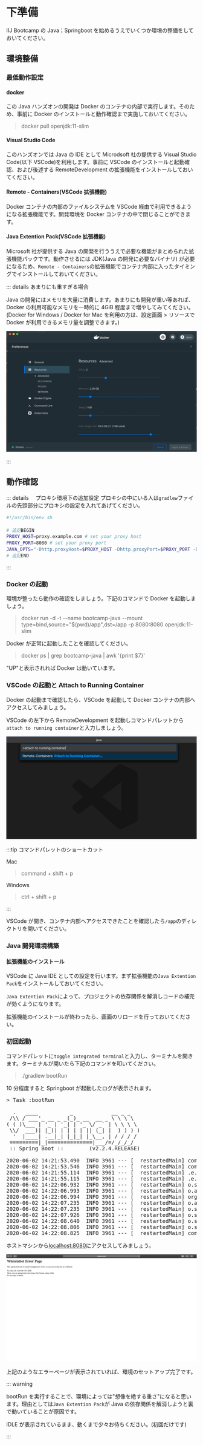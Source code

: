 # 下準備

IIJ Bootcamp の Java；Springboot を始めるうえでいくつか環境の整備をしておいてください。

## 環境整備

### 最低動作設定

#### docker

この Java ハンズオンの開発は Docker のコンテナの内部で実行します。そのため、事前に Docker のインストールと動作確認まで実施しておいてください。

> docker pull openjdk:11-slim

#### Visual Studio Code

このハンズオンでは Java の IDE として Microdsoft 社の提供する Visual Studio Code(以下 VSCode)を利用します。事前に VSCode のインストールと起動確認、および後述する RemoteDevelopment の拡張機能をインストールしておいてください。

#### Remote - Containers(VSCode 拡張機能)

Docker コンテナの内部のファイルシステムを VSCode 経由で利用できるようになる拡張機能です。開発環境を Docker コンテナの中で閉じることができます。

#### Java Extention Pack(VSCode 拡張機能)

Microsoft 社が提供する Java の開発を行ううえで必要な機能がまとめられた拡張機能パックです。動作させるには JDK(Java の開発に必要なバイナリ) が必要になるため、`Remote - Containers`の拡張機能でコンテナ内部に入ったタイミングでインストールしておいてください。

::: details あまりにも重すぎる場合

Java の開発にはメモリを大量に消費します。あまりにも開発が重い等あれば、Docker の利用可能なメモリを一時的に 4GiB 程度まで増やしてみてください。(Docker for Windows / Docker for Mac を利用の方は、設定画面 > リソースで Docker が利用できるメモリ量を調整できます。)

![メモリ設定](./images/docker-preferences-memory.png)

:::

## 動作確認

::: details 　プロキシ環境下の追加設定
プロキシの中にいる人は`gradlew`ファイルの先頭部分にプロキシの設定を入れてあげてください。

```bash
#!/usr/bin/env sh

# 追記BEGIN
PROXY_HOST=proxy.example.com # set your proxy host
PROXY_PORT=8080 # set your proxy port
JAVA_OPTS="-Dhttp.proxyHost=$PROXY_HOST -Dhttp.proxyPort=$PROXY_PORT -Dhttps.proxyHost=$PROXY_HOST -Dhttps.proxyPort=$PROXY_PORT $JAVA_OPTS"
# 追記END

```

:::

### Docker の起動

環境が整ったら動作の確認をしましょう。下記のコマンドで Docker を起動しましょう。

> docker run -d -t --name bootcamp-java --mount type=bind,source="\$(pwd)/app",dst=/app -p 8080:8080 openjdk:11-slim

Docker が正常に起動したことを確認してください。

> docker ps | grep bootcamp-java | awk '{print \$7}'

"UP"と表示されれば Docker は動いています。

### VSCode の起動と Attach to Running Container

Docker の起動まで確認したら、VSCode を起動して Docker コンテナの内部へアクセスしてみましょう。

VSCode の左下から RemoteDevelopment を起動しコマンドパレットから`attach to running container`と入力しましょう。

![attach to running container](./images/docker-remote-container.png)

:::tip コマンドパレットのショートカット

Mac

> command + shift + p

Windows

> ctrl + shift + p

:::

VSCode が開き、コンテナ内部へアクセスできたことを確認したら`/app`のディレクトリを開いてください。

### Java 開発環境構築

#### 拡張機能のインストール

VSCode に Java IDE としての設定を行います。まず拡張機能の`Java Extention Pack`をインストールしておいてください。

`Java Extention Pack`によって、プロジェクトの依存関係を解消しコードの補完が効くようになります。

拡張機能のインストールが終わったら、画面のリロードを行っておいてください。

### 初回起動

コマンドパレットに`toggle integrated terminal`と入力し、ターミナルを開きます。ターミナルが開いたら下記のコマンドを叩いてください。

> ./gradlew bootRun

10 分程度すると Springboot が起動したログが表示されます。

<pre>
> Task :bootRun

  .   ____          _            __ _ _
 /\\ / ___'_ __ _ _(_)_ __  __ _ \ \ \ \
( ( )\___ | '_ | '_| | '_ \/ _` | \ \ \ \
 \\/  ___)| |_)| | | | | || (_| |  ) ) ) )
  '  |____| .__|_| |_|_| |_\__, | / / / /
 =========|_|==============|___/=/_/_/_/
 :: Spring Boot ::        (v2.2.4.RELEASE)

2020-06-02 14:21:53.490  INFO 3961 --- [  restartedMain] com.example.demo.DemoApplication         : Starting DemoApplication on ebbd1863c7bf with PID 3961 (/app/build/classes/java/main started by root in /app)
2020-06-02 14:21:53.546  INFO 3961 --- [  restartedMain] com.example.demo.DemoApplication         : No active profile set, falling back to default profiles: default
2020-06-02 14:21:55.114  INFO 3961 --- [  restartedMain] .e.DevToolsPropertyDefaultsPostProcessor : Devtools property defaults active! Set 'spring.devtools.add-properties' to 'false' to disable
2020-06-02 14:21:55.115  INFO 3961 --- [  restartedMain] .e.DevToolsPropertyDefaultsPostProcessor : For additional web related logging consider setting the 'logging.level.web' property to 'DEBUG'
2020-06-02 14:22:06.932  INFO 3961 --- [  restartedMain] o.s.b.w.embedded.tomcat.TomcatWebServer  : Tomcat initialized with port(s): 8080 (http)
2020-06-02 14:22:06.993  INFO 3961 --- [  restartedMain] o.apache.catalina.core.StandardService   : Starting service [Tomcat]
2020-06-02 14:22:06.994  INFO 3961 --- [  restartedMain] org.apache.catalina.core.StandardEngine  : Starting Servlet engine: [Apache Tomcat/9.0.30]
2020-06-02 14:22:07.235  INFO 3961 --- [  restartedMain] o.a.c.c.C.[Tomcat].[localhost].[/]       : Initializing Spring embedded WebApplicationContext
2020-06-02 14:22:07.235  INFO 3961 --- [  restartedMain] o.s.web.context.ContextLoader            : Root WebApplicationContext: initialization completed in 12118 ms
2020-06-02 14:22:07.926  INFO 3961 --- [  restartedMain] o.s.s.concurrent.ThreadPoolTaskExecutor  : Initializing ExecutorService 'applicationTaskExecutor'
2020-06-02 14:22:08.640  INFO 3961 --- [  restartedMain] o.s.b.d.a.OptionalLiveReloadServer       : LiveReload server is running on port 35729
2020-06-02 14:22:08.806  INFO 3961 --- [  restartedMain] o.s.b.w.embedded.tomcat.TomcatWebServer  : Tomcat started on port(s): 8080 (http) with context path ''
2020-06-02 14:22:08.825  INFO 3961 --- [  restartedMain] com.example.demo.DemoApplication         : Started DemoApplication in 21.232 seconds (JVM running for 28.351)
</pre>

ホストマシンから[localhost:8080](http://localhost:8080)にアクセスしてみましょう。

![初回起動 - WhitelabelErrorPage](./images/white-label-error.png)

上記のようなエラーページが表示されていれば、環境のセットアップ完了です。

::: warning

bootRun を実行することで、環境によっては"想像を絶する重さ"になると思います。理由としては`Java Extention Pack`が Java の依存関係を解消しようと裏で動いていることが原因です。

IDLE が表示されているまま、動くまで少々お待ちください。(初回だけです)

:::
